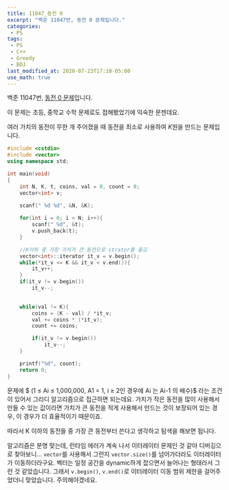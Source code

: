 ```yaml
---
title: 11047_동전 0
excerpt: "백준 11047번, 동전 0 문제입니다."
categories:
 - PS
tags:
 - PS
 - C++
 - Greedy
 - BOJ
last_modified_at: 2020-07-23T17:10-05:00
use_math: true
---
```


백준 11047번, [동전 0 문제](https://www.acmicpc.net/problem/11047)입니다.

이 문제는 초등, 중학교 수학 문제로도 접해봤었기에 익숙한 문젠데요.

여러 가치의 동전이 무한 개 주어졌을 때 동전을 최소로 사용하여 $K$원을 만드는 문제입니다.

```cpp
#include <cstdio>
#include <vector>
using namespace std;

int main(void)
{
    int N, K, t, coins, val = 0, count = 0;
    vector<int> v;

    scanf(" %d %d", &N, &K);
    
    for(int i = 0; i < N; i++){
        scanf(" %d", &t);
        v.push_back(t);
    }

    //K이하 중 가장 가치가 큰 동전으로 itrator를 옮김
    vector<int>::iterator it_v = v.begin();
    while(*it_v <= K && it_v < v.end()){
        it_v++;
    }
    if(it_v != v.begin())
        it_v--;

    
    while(val != K){
        coins = (K - val) / *it_v;
        val += coins * (*it_v);
        count += coins;

        if(it_v != v.begin())
            it_v--;
    }

    printf("%d", count);
    return 0;
}
```



문제에 $ (1 ≤ Ai ≤ 1,000,000, A1 = 1, i ≥ 2인 경우에 Ai 는 Ai-1 의 배수)$ 라는 조건이 있어서 그리디 알고리즘으로 접근하면 되는데요.  가치가 작은 동전을 많이 사용해서 만들 수 있는 값이라면 가치가 큰 동전을 적게 사용해서 만드는 것이 보장되어 있는 경우, 이 경우가 더 효율적이기 때문이죠. 

따라서 K 이하의 동전들 중 가장 큰 동전부터 쓴다고 생각하고 탐색을 해보면 됩니다. 

알고리즘은 분명 맞는데, 런타임 에러가 계속 나서 이터레이터 문제인 것 같아 디버깅으로 찾아보니... ```vector```를 사용해서 그런지 ```vector.size()```를 넘어가더라도 이터레이터가 이동하더라구요. 벡터는 일정 공간을 dynamic하게 잡으면서 늘어나는 형태라서 그런 것 같았습니다. 그래서 ```v.begin()```, ```v.end()```로 이터레이터 이동 범위 제한을 걸어주었더니 맞았습니다. 주의해야겠네요.

